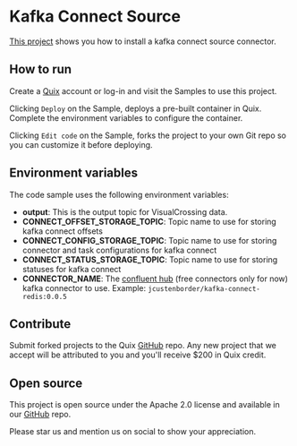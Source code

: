 # Kafka Connect Source

[This project](https://github.com/quixio/quix-samples/tree/main/shell/kafka-connect-source) shows you how to install a kafka connect source connector.

## How to run

Create a [Quix](https://portal.platform.quix.ai/self-sign-up?xlink=github) account or log-in and visit the Samples to use this project.

Clicking `Deploy` on the Sample, deploys a pre-built container in Quix. Complete the environment variables to configure the container.

Clicking `Edit code` on the Sample, forks the project to your own Git repo so you can customize it before deploying.

## Environment variables

The code sample uses the following environment variables:

- **output**: This is the output topic for VisualCrossing data.
- **CONNECT_OFFSET_STORAGE_TOPIC**: Topic name to use for storing kafka connect offsets
- **CONNECT_CONFIG_STORAGE_TOPIC**: Topic name to use for storing connector and task configurations for kafka connect
- **CONNECT_STATUS_STORAGE_TOPIC**: Topic name to use for storing statuses for kafka connect
- **CONNECTOR_NAME**: The [confluent hub](https://www.confluent.io/hub) (free connectors only for now) kafka connector to use. Example: `jcustenborder/kafka-connect-redis:0.0.5`

## Contribute

Submit forked projects to the Quix [GitHub](https://github.com/quixio/quix-samples) repo. Any new project that we accept will be attributed to you and you'll receive $200 in Quix credit.

## Open source

This project is open source under the Apache 2.0 license and available in our [GitHub](https://github.com/quixio/quix-samples) repo.

Please star us and mention us on social to show your appreciation.

